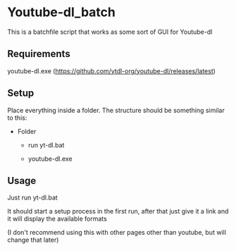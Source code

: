 # Youtube-dl_batch
This is a batchfile script that works as some sort of GUI for Youtube-dl

## Requirements

youtube-dl.exe (https://github.com/ytdl-org/youtube-dl/releases/latest)

## Setup

Place everything inside a folder.
The structure should be something similar to this:

- Folder

  - run yt-dl.bat

  - youtube-dl.exe

## Usage

Just run yt-dl.bat

It should start a setup process in the first run, after that just give it a link and it will display the available formats

(I don't recommend using this with other pages other than youtube, but will change that later)
